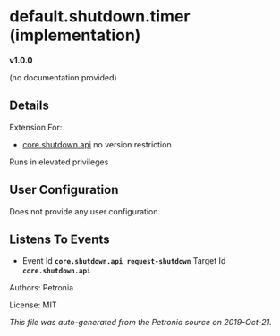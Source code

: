 # default.shutdown.timer (implementation)
**v1.0.0**

(no documentation provided)

## Details

Extension For:
* [core.shutdown.api](core.shutdown.api.md)
  no version restriction


Runs in elevated privileges

## User Configuration

Does not provide any user configuration.







## Listens To Events

* Event Id **`core.shutdown.api request-shutdown`**
  Target Id **`core.shutdown.api`**



Authors: Petronia

License: MIT

*This file was auto-generated from the Petronia source on 2019-Oct-21.*
